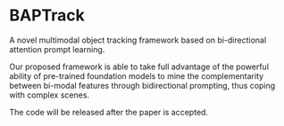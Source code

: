 # BAPTrack
A novel multimodal object tracking framework based on bi-directional attention prompt learning.

Our proposed framework is able to take full advantage of the powerful ability of pre-trained foundation models to mine the complementarity between bi-modal features through bidirectional prompting, thus coping with complex scenes.

The code will be released after the paper is accepted.

